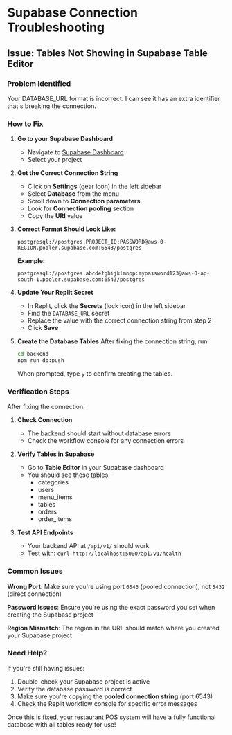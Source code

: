 # Supabase Connection Troubleshooting

## Issue: Tables Not Showing in Supabase Table Editor

### Problem Identified
Your DATABASE_URL format is incorrect. I can see it has an extra identifier that's breaking the connection.

### How to Fix

1. **Go to your Supabase Dashboard**
   - Navigate to [Supabase Dashboard](https://supabase.com/dashboard/projects)
   - Select your project

2. **Get the Correct Connection String**
   - Click on **Settings** (gear icon) in the left sidebar
   - Select **Database** from the menu
   - Scroll down to **Connection parameters**
   - Look for **Connection pooling** section
   - Copy the **URI** value

3. **Correct Format Should Look Like:**
   ```
   postgresql://postgres.PROJECT_ID:PASSWORD@aws-0-REGION.pooler.supabase.com:6543/postgres
   ```

   **Example:**
   ```
   postgresql://postgres.abcdefghijklmnop:mypassword123@aws-0-ap-south-1.pooler.supabase.com:6543/postgres
   ```

4. **Update Your Replit Secret**
   - In Replit, click the **Secrets** (lock icon) in the left sidebar
   - Find the `DATABASE_URL` secret
   - Replace the value with the correct connection string from step 2
   - Click **Save**

5. **Create the Database Tables**
   After fixing the connection string, run:
   ```bash
   cd backend
   npm run db:push
   ```
   When prompted, type `y` to confirm creating the tables.

### Verification Steps

After fixing the connection:

1. **Check Connection**
   - The backend should start without database errors
   - Check the workflow console for any connection errors

2. **Verify Tables in Supabase**
   - Go to **Table Editor** in your Supabase dashboard
   - You should see these tables:
     - categories
     - users  
     - menu_items
     - tables
     - orders
     - order_items

3. **Test API Endpoints**
   - Your backend API at `/api/v1/` should work
   - Test with: `curl http://localhost:5000/api/v1/health`

### Common Issues

**Wrong Port**: Make sure you're using port `6543` (pooled connection), not `5432` (direct connection)

**Password Issues**: Ensure you're using the exact password you set when creating the Supabase project

**Region Mismatch**: The region in the URL should match where you created your Supabase project

### Need Help?

If you're still having issues:
1. Double-check your Supabase project is active
2. Verify the database password is correct
3. Make sure you're copying the **pooled connection string** (port 6543)
4. Check the Replit workflow console for specific error messages

Once this is fixed, your restaurant POS system will have a fully functional database with all tables ready for use!